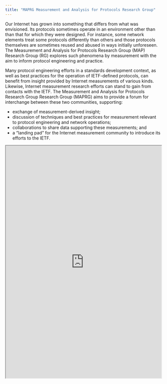 ```yaml
---
title: "MAPRG Measurement and Analysis for Protocols Research Group"
---
```


Our Internet has grown into something that differs from what was envisioned. Its protocols sometimes operate in an environment other than than that for which they were designed. For instance, some network elements treat some protocols differently than others and those protocols themselves are sometimes reused and abused in ways initially unforeseen. The Measurement and Analysis for Protocols Research Group (MAP) Research Group (RG) explores such phenomena by measurement with the aim to inform protocol engineering and practice.

Many protocol engineering efforts in a standards development context, as well as best practices for the operation of IETF-defined protocols, can benefit from insight provided by Internet measurements of various kinds. Likewise, Internet measurement research efforts can stand to gain from contacts with the IETF. The Measurement and Analysis for Protocols Research Group Research Group (MAPRG) aims to provide a forum for interchange between these two communities, supporting:
* exchange of measurement-derived insight;
* discussion of techniques and best practices for measurement relevant to protocol engineering and network operations;
* collaborations to share data supporting these measurements; and
* a “landing pad” for the Internet measurement community to introduce its efforts to the IETF.

<iframe height="750" width="100%" src="https://ewelton.github.io/ktest/wiki.html#MAPRG%20Measurement%20and%20Analysis%20for%20Protocols%20Research%20Group"></iframe>
